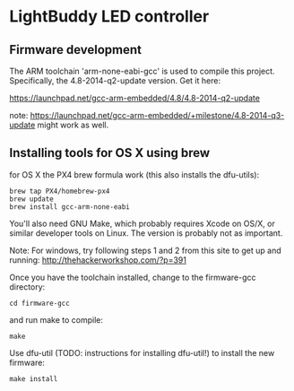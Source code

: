 # LightBuddy LED controller

## Firmware development

The ARM toolchain 'arm-none-eabi-gcc' is used to compile this project. Specifically, the 4.8-2014-q2-update version. Get it here:

https://launchpad.net/gcc-arm-embedded/4.8/4.8-2014-q2-update

note: https://launchpad.net/gcc-arm-embedded/+milestone/4.8-2014-q3-update might work as well.

## Installing tools for OS X using brew
for OS X the PX4 brew formula work (this also installs the dfu-utils):

    brew tap PX4/homebrew-px4  
    brew update  
    brew install gcc-arm-none-eabi

You'll also need GNU Make, which probably requires Xcode on OS/X, or similar developer tools on Linux. The version is probably not as important.

Note: For windows, try following steps 1 and 2 from this site to get up and running:
http://thehackerworkshop.com/?p=391

Once you have the toolchain installed, change to the firmware-gcc directory:

    cd firmware-gcc

and run make to compile:

    make

Use dfu-util (TODO: instructions for installing dfu-util!) to install the new firmware:

    make install

